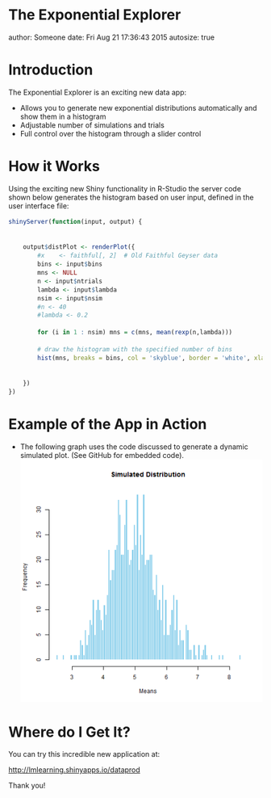 The Exponential Explorer
========================================================
author: Someone
date: Fri Aug 21 17:36:43 2015
autosize: true

Introduction
========================================================

The Exponential Explorer is an exciting new data app:

- Allows you to generate new exponential distributions automatically and show them in a histogram
- Adjustable number of simulations and trials
- Full control over the histogram through a slider control


How it Works
========================================================
Using the exciting new Shiny functionality in R-Studio the server code shown below generates the histogram based on user input, defined in the user interface file:


```r
shinyServer(function(input, output) {
    
    
    output$distPlot <- renderPlot({
        #x    <- faithful[, 2]  # Old Faithful Geyser data
        bins <- input$bins
        mns <- NULL
        n <- input$ntrials
        lambda <- input$lambda
        nsim <- input$nsim
        #n <- 40
        #lambda <- 0.2
        
        for (i in 1 : nsim) mns = c(mns, mean(rexp(n,lambda)))
        
        # draw the histogram with the specified number of bins
        hist(mns, breaks = bins, col = 'skyblue', border = 'white', xlab="Means", main="Simulated Distribution")
        
        
    })
})
```

Example of the App in Action
========================================================
- The following graph uses the code discussed to generate a dynamic simulated plot. (See GitHub for embedded code).
![plot of chunk unnamed-chunk-2](shinyapp-figure/unnamed-chunk-2-1.png) 

Where do I Get It?
========================================================

You can try this incredible new application at:

http://lmlearning.shinyapps.io/dataprod

Thank you!

